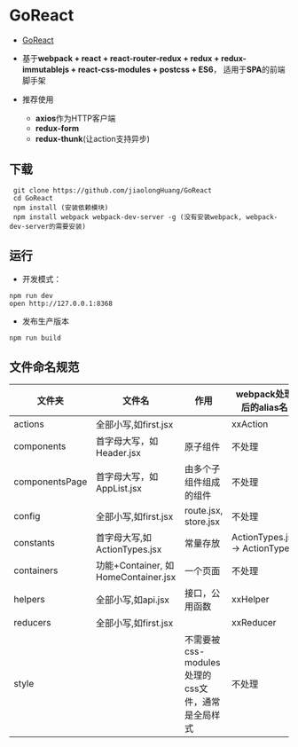 # GoReact
* [GoReact](https://github.com/jiaolongHuang/GoReact)

* 基于**webpack + react + react-router-redux + redux + redux-immutablejs + react-css-modules + postcss + ES6**， 适用于**SPA**的前端脚手架
* 推荐使用
	* **axios**作为HTTP客户端
	* **redux-form**
	* **redux-thunk**(让action支持异步)

## 下载
```
 git clone https://github.com/jiaolongHuang/GoReact
 cd GoReact
 npm install (安装依赖模块)
 npm install webpack webpack-dev-server -g (没有安装webpack, webpack-dev-server的需要安装)
```

## 运行

* 开发模式：

```
npm run dev
open http://127.0.0.1:8368
```
* 发布生产版本

```
npm run build
```

## 文件命名规范
| 文件夹 |文件名|作用|webpack处理后的alias名 |
| ------| ------ | ------ | ------ |
| actions | 全部小写,如first.jsx | |xxAction |
| components | 首字母大写，如Header.jsx | 原子组件| 不处理 |
| componentsPage | 首字母大写，如AppList.jsx |由多个子组件组成的组件 | 不处理 |
| config | 全部小写,如first.jsx |route.jsx, store.jsx | 不处理 |
| constants | 首字母大写,如ActionTypes.jsx | 常量存放| ActionTypes.jsx -> ActionType |
| containers | 功能+Container, 如HomeContainer.jsx | 一个页面 | 不处理 |
| helpers | 全部小写,如api.jsx |接口，公用函数 | xxHelper |
| reducers | 全部小写,如first.jsx | | xxReducer |
| style |  | 不需要被css-modules处理的css文件，通常是全局样式| 不处理 |

